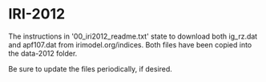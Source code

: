 # IRI-2012

The instructions in '00_iri2012_readme.txt' state to download both ig_rz.dat and apf107.dat from irimodel.org/indices.  Both files have been copied into the data-2012 folder.  

Be sure to update the files periodically, if desired.
